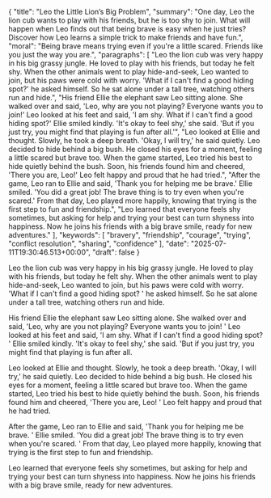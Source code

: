 {
  "title": "Leo the Little Lion’s Big Problem",
  "summary": "One day, Leo the lion cub wants to play with his friends, but he is too shy to join. What will happen when Leo finds out that being brave is easy when he just tries? Discover how Leo learns a simple trick to make friends and have fun.",
  "moral": "Being brave means trying even if you're a little scared. Friends like you just the way you are.",
  "paragraphs": [
    "Leo the lion cub was very happy in his big grassy jungle. He loved to play with his friends, but today he felt shy. When the other animals went to play hide-and-seek, Leo wanted to join, but his paws were cold with worry. 'What if I can't find a good hiding spot?' he asked himself. So he sat alone under a tall tree, watching others run and hide.",
    "His friend Ellie the elephant saw Leo sitting alone. She walked over and said, 'Leo, why are you not playing? Everyone wants you to join!' Leo looked at his feet and said, 'I am shy. What if I can't find a good hiding spot?' Ellie smiled kindly. 'It's okay to feel shy,' she said. 'But if you just try, you might find that playing is fun after all.'",
    "Leo looked at Ellie and thought. Slowly, he took a deep breath. 'Okay, I will try,' he said quietly. Leo decided to hide behind a big bush. He closed his eyes for a moment, feeling a little scared but brave too. When the game started, Leo tried his best to hide quietly behind the bush. Soon, his friends found him and cheered, 'There you are, Leo!' Leo felt happy and proud that he had tried.",
    "After the game, Leo ran to Ellie and said, 'Thank you for helping me be brave.' Ellie smiled. 'You did a great job! The brave thing is to try even when you're scared.' From that day, Leo played more happily, knowing that trying is the first step to fun and friendship.",
    "Leo learned that everyone feels shy sometimes, but asking for help and trying your best can turn shyness into happiness. Now he joins his friends with a big brave smile, ready for new adventures."
  ],
  "keywords": [
    "bravery",
    "friendship",
    "courage",
    "trying",
    "conflict resolution",
    "sharing",
    "confidence"
  ],
  "date": "2025-07-11T19:30:46.513+00:00",
  "draft": false
}

Leo the lion cub was very happy in his big grassy jungle.
 He loved to play with his friends, but today he felt shy.
 When the other animals went to play hide-and-seek, Leo wanted to join, but his paws were cold with worry.
 'What if I can't find a good hiding spot?
' he asked himself.
 So he sat alone under a tall tree, watching others run and hide.

His friend Ellie the elephant saw Leo sitting alone.
 She walked over and said, 'Leo, why are you not playing?
 Everyone wants you to join!
' Leo looked at his feet and said, 'I am shy.
 What if I can't find a good hiding spot?
' Ellie smiled kindly.
 'It's okay to feel shy,' she said.
 'But if you just try, you might find that playing is fun after all.

Leo looked at Ellie and thought.
 Slowly, he took a deep breath.
 'Okay, I will try,' he said quietly.
 Leo decided to hide behind a big bush.
 He closed his eyes for a moment, feeling a little scared but brave too.
 When the game started, Leo tried his best to hide quietly behind the bush.
 Soon, his friends found him and cheered, 'There you are, Leo!
' Leo felt happy and proud that he had tried.

After the game, Leo ran to Ellie and said, 'Thank you for helping me be brave.
' Ellie smiled.
 'You did a great job!
 The brave thing is to try even when you're scared.
' From that day, Leo played more happily, knowing that trying is the first step to fun and friendship.

Leo learned that everyone feels shy sometimes, but asking for help and trying your best can turn shyness into happiness.
 Now he joins his friends with a big brave smile, ready for new adventures.